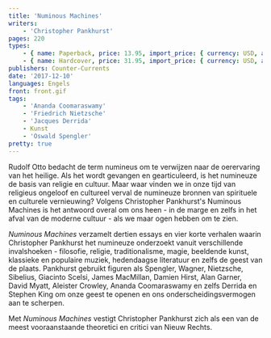 ```yaml
---
title: 'Numinous Machines'
writers:
    - 'Christopher Pankhurst'
pages: 220
types:
    - { name: Paperback, price: 13.95, import_price: { currency: USD, amount: 12.0 }, isbn: 978-1-940933-45-0 }
    - { name: Hardcover, price: 31.95, import_price: { currency: USD, amount: 28.0 }, isbn: 978-1-940933-44-3 }
publishers: Counter-Currents
date: '2017-12-10'
languages: Engels
front: front.gif
tags:
    - 'Ananda Coomaraswamy'
    - 'Friedrich Nietzsche'
    - 'Jacques Derrida'
    - Kunst
    - 'Oswald Spengler'
pretty: true
---
```


Rudolf Otto bedacht de term numineus om te verwijzen naar de oerervaring van het heilige. Als het wordt gevangen en gearticuleerd, is het numineuze de basis van religie en cultuur. Maar waar vinden we in onze tijd van religieus ongeloof en cultureel verval de numineuze bronnen van spirituele en culturele vernieuwing? Volgens Christopher Pankhurst's Numinous Machines is het antwoord overal om ons heen - in de marge en zelfs in het afval van de moderne cultuur - als we maar ogen hebben om te zien.

*Numinous Machines* verzamelt dertien essays en vier korte verhalen waarin Christopher Pankhurst het numineuze onderzoekt vanuit verschillende invalshoeken - filosofie, religie, traditionalisme, magie, beeldende kunst, klassieke en populaire muziek, hedendaagse literatuur en zelfs de geest van de plaats. Pankhurst gebruikt figuren als Spengler, Wagner, Nietzsche, Sibelius, Giacinto Scelsi, James MacMillan, Damien Hirst, Alan Garner, David Myatt, Aleister Crowley, Ananda Coomaraswamy en zelfs Derrida en Stephen King om onze geest te openen en ons onderscheidingsvermogen aan te scherpen.

Met *Numinous Machines* vestigt Christopher Pankhurst zich als een van de meest vooraanstaande theoretici en critici van Nieuw Rechts.
